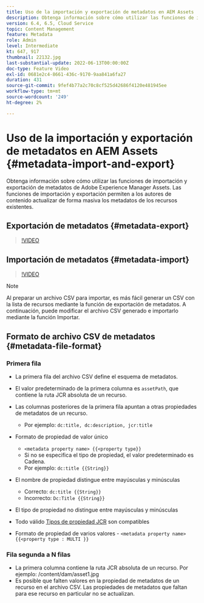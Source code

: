 ```yaml
---
title: Uso de la importación y exportación de metadatos en AEM Assets
description: Obtenga información sobre cómo utilizar las funciones de importación y exportación de metadatos de Adobe Experience Manager Assets. Las funciones de importación y exportación permiten a los autores de contenido actualizar de forma masiva los metadatos de los recursos existentes.
version: 6.4, 6.5, Cloud Service
topic: Content Management
feature: Metadata
role: Admin
level: Intermediate
kt: 647, 917
thumbnail: 22132.jpg
last-substantial-update: 2022-06-13T00:00:00Z
doc-type: Feature Video
exl-id: 0681e2c4-8661-436c-9170-9aa841a6fa27
duration: 431
source-git-commit: 9fef4b77a2c70c8cf525d42686f4120e481945ee
workflow-type: tm+mt
source-wordcount: '249'
ht-degree: 2%

---
```


# Uso de la importación y exportación de metadatos en AEM Assets {#metadata-import-and-export}

Obtenga información sobre cómo utilizar las funciones de importación y exportación de metadatos de Adobe Experience Manager Assets. Las funciones de importación y exportación permiten a los autores de contenido actualizar de forma masiva los metadatos de los recursos existentes.

## Exportación de metadatos {#metadata-export}

>[!VIDEO](https://video.tv.adobe.com/v/22132?quality=12&learn=on)

## Importación de metadatos {#metadata-import}

>[!VIDEO](https://video.tv.adobe.com/v/21374?quality=12&learn=on)

>[!NOTE]
>
> Al preparar un archivo CSV para importar, es más fácil generar un CSV con la lista de recursos mediante la función de exportación de metadatos. A continuación, puede modificar el archivo CSV generado e importarlo mediante la función Importar.

## Formato de archivo CSV de metadatos {#metadata-file-format}

### Primera fila

* La primera fila del archivo CSV define el esquema de metadatos.
* El valor predeterminado de la primera columna es `assetPath`, que contiene la ruta JCR absoluta de un recurso.

* Las columnas posteriores de la primera fila apuntan a otras propiedades de metadatos de un recurso.
   * Por ejemplo: `dc:title, dc:description, jcr:title`

* Formato de propiedad de valor único

   * `<metadata property name> {{<property type}}`
   * Si no se especifica el tipo de propiedad, el valor predeterminado es Cadena.
   * Por ejemplo: `dc:title {{String}}`

* El nombre de propiedad distingue entre mayúsculas y minúsculas
   * Correcto: `dc:title {{String}}`
   * Incorrecto: `Dc:Title {{String}}`

* El tipo de propiedad no distingue entre mayúsculas y minúsculas
* Todo válido [Tipos de propiedad JCR](https://www.adobe.io/experience-manager/reference-materials/spec/jsr170/javadocs/jcr-2.0/javax/jcr/PropertyType.html) son compatibles

* Formato de propiedad de varios valores - `<metadata property name> {{<property type : MULTI }}`

### Fila segunda a N filas

* La primera columna contiene la ruta JCR absoluta de un recurso. Por ejemplo: /content/dam/asset1.jpg
* Es posible que falten valores en la propiedad de metadatos de un recurso en el archivo CSV. Las propiedades de metadatos que faltan para ese recurso en particular no se actualizan.
